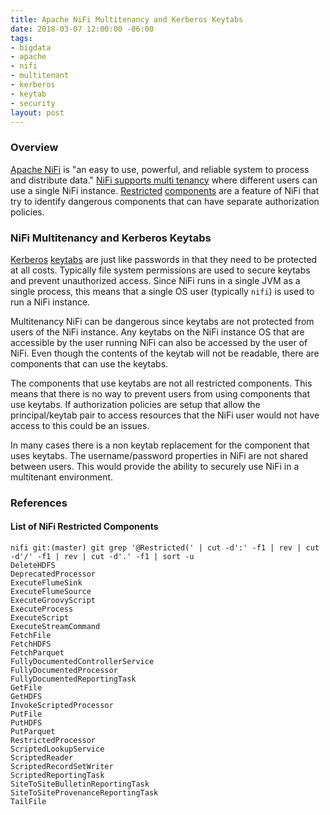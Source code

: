 ```yaml
---
title: Apache NiFi Multitenancy and Kerberos Keytabs
date: 2018-03-07 12:00:00 -06:00
tags:
- bigdata
- apache
- nifi
- multitenant
- kerberos
- keytab
- security
layout: post
---
```


### Overview
[Apache NiFi](https://nifi.apache.org/) is "an easy to use, powerful, and reliable system to process and distribute data." [NiFi supports multi tenancy](https://nifi.apache.org/docs/nifi-docs/html/user-guide.html#UI-with-multi-tenant-authorization) where different users can use a single NiFi instance. [Restricted](https://static.javadoc.io/org.apache.nifi/nifi-api/1.5.0/org/apache/nifi/annotation/behavior/Restricted.html) [components](https://docs.hortonworks.com/HDPDocuments/HDF3/HDF-3.0.2/bk_developer-guide/content/restricted.html) are a feature of NiFi that try to identify dangerous components that can have separate authorization policies.

### NiFi Multitenancy and Kerberos Keytabs
[Kerberos](https://web.mit.edu/kerberos/) [keytabs](https://web.mit.edu/kerberos/krb5-1.12/doc/basic/keytab_def.html) are just like passwords in that they need to be protected at all costs. Typically file system permissions are used to secure keytabs and prevent unauthorized access. Since NiFi runs in a single JVM as a single process, this means that a single OS user (typically `nifi`) is used to run a NiFi instance.

Multitenancy NiFi can be dangerous since keytabs are not protected from users of the NiFi instance. Any keytabs on the NiFi instance OS that are accessible by the user running NiFi can also be accessed by the user of NiFi. Even though the contents of the keytab will not be readable, there are components that can use the keytabs.

The components that use keytabs are not all restricted components. This means that there is no way to prevent users from using components that use keytabs. If authorization policies are setup that allow the principal/keytab pair to access resources that the NiFi user would not have access to this could be an issues.

In many cases there is a non keytab replacement for the component that uses keytabs. The username/password properties in NiFi are not shared between users. This would provide the ability to securely use NiFi in a multitenant environment.

### References
#### List of NiFi Restricted Components 
```
nifi git:(master) git grep '@Restricted(' | cut -d':' -f1 | rev | cut -d'/' -f1 | rev | cut -d'.' -f1 | sort -u
DeleteHDFS
DeprecatedProcessor
ExecuteFlumeSink
ExecuteFlumeSource
ExecuteGroovyScript
ExecuteProcess
ExecuteScript
ExecuteStreamCommand
FetchFile
FetchHDFS
FetchParquet
FullyDocumentedControllerService
FullyDocumentedProcessor
FullyDocumentedReportingTask
GetFile
GetHDFS
InvokeScriptedProcessor
PutFile
PutHDFS
PutParquet
RestrictedProcessor
ScriptedLookupService
ScriptedReader
ScriptedRecordSetWriter
ScriptedReportingTask
SiteToSiteBulletinReportingTask
SiteToSiteProvenanceReportingTask
TailFile
```

